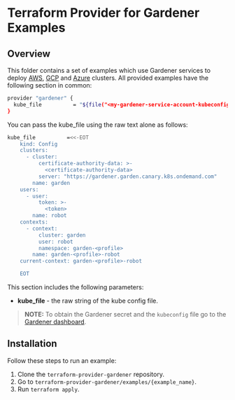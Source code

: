 # Terraform Provider for Gardener Examples

## Overview

This folder contains a set of examples which use Gardener services to deploy [AWS](examples/aws), [GCP](examples/gcp) and [Azure](examples/azure) clusters. All provided examples have the following section in common:

```bash
provider "gardener" {
  kube_file          = "${file("<my-gardener-service-account-kubeconfig>")}"
}
```
You can pass the kube_file using the raw text alone as follows:
```bash
kube_file          =<<-EOT
    kind: Config
    clusters:
      - cluster:
          certificate-authority-data: >-
            <certificate-authority-data>
          server: "https://gardener.garden.canary.k8s.ondemand.com"
        name: garden
    users:
      - user:
          token: >-
            <token>
        name: robot
    contexts:
      - context:
          cluster: garden
          user: robot
          namespace: garden-<profile>
        name: garden-<profile>-robot
    current-context: garden-<profile>-robot

    EOT
```
This section includes the following parameters:
* **kube_file** - the raw string of the kube config file.

>**NOTE:** To obtain the Gardener secret and the `kubeconfig` file go to the [Gardener dashboard](https://dashboard.garden.canary.k8s.ondemand.com/login).

## Installation

Follow these steps to run an example:

1. Clone the `terraform-provider-gardener` repository.
2. Go to `terraform-provider-gardener/examples/{example_name}`.
3. Run `terraform apply`.

